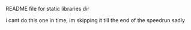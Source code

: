 README file for static libraries dir

i cant do this one in time, im skipping it till the end of the speedrun sadly